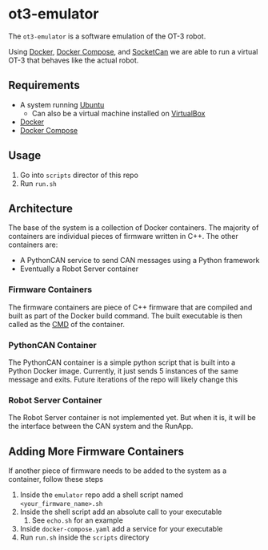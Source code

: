 # ot3-emulator

The `ot3-emulator` is a software emulation of the OT-3 robot. 

Using [Docker](https://www.docker.com/), 
[Docker Compose](https://docs.docker.com/compose/), and 
[SocketCan](https://en.wikipedia.org/wiki/SocketCAN) we are able to run a virtual OT-3
that behaves like the actual robot.

## Requirements

* A system running [Ubuntu](https://ubuntu.com/)
    * Can also be a virtual machine installed on [VirtualBox](https://www.virtualbox.org/)
* [Docker](https://docs.docker.com/engine/install/ubuntu/)
* [Docker Compose](https://docs.docker.com/compose/install/)

## Usage 

1. Go into `scripts` director of this repo
2. Run `run.sh`

## Architecture

The base of the system is a collection of Docker containers. 
The majority of containers are individual pieces of firmware written in C++.
The other containers are:

* A PythonCAN service to send CAN messages using a Python framework
* Eventually a Robot Server container

### Firmware Containers

The firmware containers are piece of C++ firmware that are compiled and built
as part of the Docker build command. The built executable is then called as the 
[CMD](https://docs.docker.com/engine/reference/builder/#cmd) of the container.

### PythonCAN Container

The PythonCAN container is a simple python script that is built into a Python
Docker image. Currently, it just sends 5 instances of the same message and exits.
Future iterations of the repo will likely change this

### Robot Server Container

The Robot Server container is not implemented yet. But when it is, it will be the
interface between the CAN system and the RunApp.

## Adding More Firmware Containers

If another piece of firmware needs to be added to the system as a container,
follow these steps

1. Inside the `emulator` repo add a shell script named `<your_firmware_name>.sh`
2. Inside the shell script add an absolute call to your executable
   1. See `echo.sh` for an example
3. Inside `docker-compose.yaml` add a service for your executable
4. Run `run.sh` inside the `scripts` directory